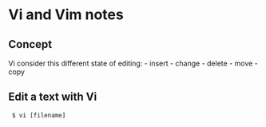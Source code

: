 Vi and Vim notes
================

Concept
-------

Vi consider this different state of editing: 
	- insert
	- change
	- delete
	- move
	- copy

Edit a text with Vi
-------------------

` $ vi [filename]`


